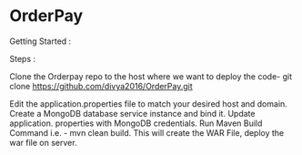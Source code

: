 # OrderPay
Getting Started :

Steps :

Clone the Orderpay repo to the host where we want to deploy the code-
git clone https://github.com/divya2016/OrderPay.git

Edit the application.properties file to match your desired host and domain.
Create a MongoDB database service instance and bind it.
Update application. properties with MongoDB credentials.
Run Maven Build Command i.e. - mvn clean build.
This will create the WAR File, deploy the war file on server.
